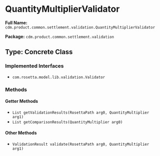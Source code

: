 # QuantityMultiplierValidator

**Full Name:** `cdm.product.common.settlement.validation.QuantityMultiplierValidator`

**Package:** `cdm.product.common.settlement.validation`

## Type: Concrete Class

### Implemented Interfaces

- `com.rosetta.model.lib.validation.Validator`

### Methods

#### Getter Methods

- `List getValidationResults(RosettaPath arg0, QuantityMultiplier arg1)`
- `List getComparisonResults(QuantityMultiplier arg0)`

#### Other Methods

- `ValidationResult validate(RosettaPath arg0, QuantityMultiplier arg1)`

